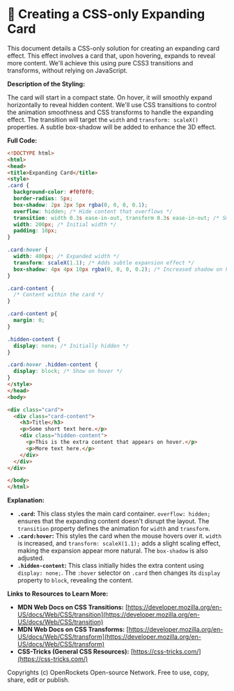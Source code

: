 # 🐞 Creating a CSS-only Expanding Card


This document details a CSS-only solution for creating an expanding card effect.  This effect involves a card that, upon hovering, expands to reveal more content. We'll achieve this using pure CSS3 transitions and transforms, without relying on JavaScript.

**Description of the Styling:**

The card will start in a compact state. On hover, it will smoothly expand horizontally to reveal hidden content.  We'll use CSS transitions to control the animation smoothness and CSS transforms to handle the expanding effect.  The transition will target the `width` and `transform: scaleX()` properties.  A subtle box-shadow will be added to enhance the 3D effect.


**Full Code:**

```html
<!DOCTYPE html>
<html>
<head>
<title>Expanding Card</title>
<style>
.card {
  background-color: #f0f0f0;
  border-radius: 5px;
  box-shadow: 2px 2px 5px rgba(0, 0, 0, 0.1);
  overflow: hidden; /* Hide content that overflows */
  transition: width 0.3s ease-in-out, transform 0.3s ease-in-out; /* Smooth transition */
  width: 200px; /* Initial width */
  padding: 10px;
}

.card:hover {
  width: 400px; /* Expanded width */
  transform: scaleX(1.1); /* Adds subtle expansion effect */
  box-shadow: 4px 4px 10px rgba(0, 0, 0, 0.2); /* Increased shadow on hover */
}

.card-content {
  /* Content within the card */
}

.card-content p{
  margin: 0;
}

.hidden-content {
  display: none; /* Initially hidden */
}

.card:hover .hidden-content {
  display: block; /* Show on hover */
}
</style>
</head>
<body>

<div class="card">
  <div class="card-content">
    <h3>Title</h3>
    <p>Some short text here.</p>
    <div class="hidden-content">
      <p>This is the extra content that appears on hover.</p>
      <p>More text here.</p>
    </div>
  </div>
</div>

</body>
</html>
```

**Explanation:**

* **`.card`:** This class styles the main card container.  `overflow: hidden;` ensures that the expanding content doesn't disrupt the layout.  The `transition` property defines the animation for `width` and `transform`.
* **`.card:hover`:**  This styles the card when the mouse hovers over it.  `width` is increased, and `transform: scaleX(1.1);` adds a slight scaling effect, making the expansion appear more natural. The `box-shadow` is also adjusted.
* **`.hidden-content`:** This class initially hides the extra content using `display: none;`.  The `:hover` selector on `.card` then changes its `display` property to `block`, revealing the content.


**Links to Resources to Learn More:**

* **MDN Web Docs on CSS Transitions:** [https://developer.mozilla.org/en-US/docs/Web/CSS/transition](https://developer.mozilla.org/en-US/docs/Web/CSS/transition)
* **MDN Web Docs on CSS Transforms:** [https://developer.mozilla.org/en-US/docs/Web/CSS/transform](https://developer.mozilla.org/en-US/docs/Web/CSS/transform)
* **CSS-Tricks (General CSS Resources):** [https://css-tricks.com/](https://css-tricks.com/)


Copyrights (c) OpenRockets Open-source Network. Free to use, copy, share, edit or publish.

